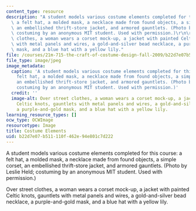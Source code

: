 ```yaml
---
content_type: resource
description: "A student models various costume elements completed for this course:\
  \ a felt hat, a molded mask, a necklace made from found objects, a simple corset,\
  \ an embellished thrift-store jacket, and armored gauntlets. (Photo by Leslie Held;\
  \ costuming by an anonymous MIT student. Used with permission.)\r\n\r\nOver street\
  \ clothes, a woman wears a corset mock-up, a jacket with painted Celtic knots, gauntlets\
  \ with metal panels and wires, a gold-and-silver bead necklace, a purple-and-gold\
  \ mask, and a blue hat with a yellow lily."
file: /courses/21m-715-the-craft-of-costume-design-fall-2009/b22d7e07b511110f462e94e801c7d222_21m-715f09-th.jpg
file_type: image/jpeg
image_metadata:
  caption: 'A student models various costume elements completed for this course: a
    felt hat, a molded mask, a necklace made from found objects, a simple corset,
    an embellished thrift-store jacket, and armored gauntlets. (Photo by Leslie Held;
    costuming by an anonymous MIT student. Used with permission.)'
  credit: ''
  image-alt: Over street clothes, a woman wears a corset mock-up, a jacket with painted
    Celtic knots, gauntlets with metal panels and wires, a gold-and-silver bead necklace,
    a purple-and-gold mask, and a blue hat with a yellow lily.
learning_resource_types: []
ocw_type: OCWImage
resourcetype: Image
title: Costume Elements
uid: b22d7e07-b511-110f-462e-94e801c7d222
---
```

A student models various costume elements completed for this course: a felt hat, a molded mask, a necklace made from found objects, a simple corset, an embellished thrift-store jacket, and armored gauntlets. (Photo by Leslie Held; costuming by an anonymous MIT student. Used with permission.)

Over street clothes, a woman wears a corset mock-up, a jacket with painted Celtic knots, gauntlets with metal panels and wires, a gold-and-silver bead necklace, a purple-and-gold mask, and a blue hat with a yellow lily.

